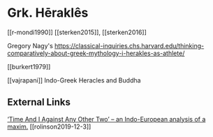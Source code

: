 # Grk. Hēraklês
[[r-mondi1990]]
[[sterken2015]], [[sterken2016]]

Gregory Nagy's https://classical-inquiries.chs.harvard.edu/thinking-comparatively-about-greek-mythology-i-herakles-as-athlete/


[[burkert1979]]

[[vajrapani]] Indo-Greek Heracles and Buddha

## External Links
[‘Time And I Against Any Other Two’ – an Indo-European analysis of a maxim.](https://aryaakasha.com/2019/07/22/time-and-i-against-any-other-two-an-indo-european-analysis-of-a-maxim/)
[[rolinson2019-12-3]]